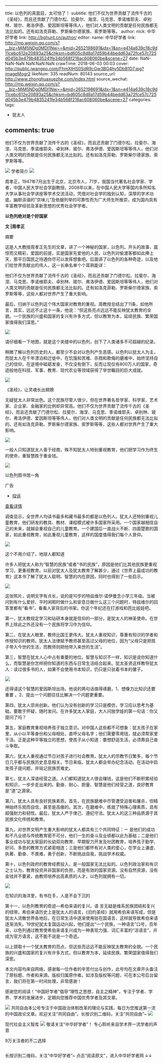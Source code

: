 
---
title: 以色列的真面目，太可怕了！
subtitle: 他们不仅为世界贡献了流传千古的《圣经》，而且还贡献了门德尔松、拉斐尔、海涅、马克思、季诺维耶夫、卓别林、玻尔、弗洛伊德、爱因斯坦等等伟人，他们对人类文明的贡献是任何民族都无法比拟的。还有如洛克菲勒、罗斯柴尔德家族、索罗斯等等。
author: 
  nick: 中华好学者
  link: http://bghunt.cn/author/
editor: 
  name: 中华好学者
  link: http://mp.weixin.qq.com/s?__biz=MjM5NDg0MDI1Nw==&mid=2652198691&idx=1&sn=e414a639c18c9d11cebc612e20893a25&chksm=bd605c8d8a17d59b44bedd63a72fce57c725d045b3e479b4835241fe34b568f216ac608060be&scene=27
date: NaN-NaN-NaN NaN:NaN:NaN
crawTime: 2018-06-03 00:03
cover: http://public.iwangpo.com/FhmXtHS0SdR9cGw3BG4hy5DbB1D7.jpg?imageMogr2
likeNum: 335
readNum: 80143
source_url: http://www.zhonghuaxuezhe.com/index.html
source_wechat: http://mp.weixin.qq.com/s?__biz=MjM5NDg0MDI1Nw==&mid=2652198691&idx=1&sn=e414a639c18c9d11cebc612e20893a25&chksm=bd605c8d8a17d59b44bedd63a72fce57c725d045b3e479b4835241fe34b568f216ac608060be&scene=27
categories: 
tags: 
  - 犹太人
 
 
comments: true
---
他们不仅为世界贡献了流传千古的《圣经》，而且还贡献了门德尔松、拉斐尔、海涅、马克思、季诺维耶夫、卓别林、玻尔、弗洛伊德、爱因斯坦等等伟人，他们对人类文明的贡献是任何民族都无法比拟的。还有如洛克菲勒、罗斯柴尔德家族、索罗斯等等。
<!--more-->
![](http://public.iwangpo.com/FudmCe9IALS25d-8xnUvqzWSXTOV.jpg?imageView2/2/w/600)
学者简介
![](http://public.iwangpo.com/Fli0hYKxocFIPi2JS63MyeoOFXW7.jpg?imageView2/2/w/600)

周孝正，1947年7月出生于北京，北京市人，71岁，我国当代著名社会学家、学者，中国人民大学社会学副教授。2008年以来，在中国人民大学等国内多所知名大学从事社会学讲座等学术交流活动，凭借对社会学的独到认知，深厚的学术功底，幽默诙谐的“京味儿”及依据列举的可靠性而为广大师生所推崇，成为国内具有丰富教学经验及革新思想的优秀社会学学者。

**以色列绝对是个好国家**

**文 |周孝正**

摘要

这是人大教授周孝正先生的文章，讲了一个神秘的国家，以色列。开头的故事，震惊而又精彩，爱国的前提，实是国家先爱他的人民，以色列对偷渡客都如此捧上天，那平日国民之待遇你尽可以发挥想象吧。后面讲了以色列的各种奇迹，以及他们给世界贡献出的伟人，这一长串名单个个耳熟能详：

他们不仅为世界贡献了流传千古的《圣经》，而且还贡献了门德尔松、拉斐尔、海涅、马克思、季诺维耶夫、卓别林、玻尔、弗洛伊德、爱因斯坦等等伟人，他们对人类文明的贡献是任何民族都无法比拟的。还有如洛克菲勒、罗斯柴尔德家族、索罗斯等等，这些人都对世界产生了重大影响。

最后，归纳于以色列这个伟大国家对教育的重视。周教授总结出了11条，如他所言，其实，远远不止这十一条，他说：“但这些亮点远远不能反映犹太教育的全貌。一个民族的兴盛和国家的复兴有许多方式，但以教育为本，延续民族、繁荣国家值得我们深思。”

![](http://public.iwangpo.com/Fggv-jvMAo8iFZaKs1Upa7lXbECP.jpg?imageView2/2/w/600)

请仔细看一下地图，就是这个夹缝中的以色列，创下了人类诸多不可超越的纪录。

稍微了解以色列历史的人，都至少不会对以色列产生恶感。以色列以犹太人为主，而犹太人在千年漂泊和迁徙中，在饥饿和苦难、杀戮和欺侮的磨难中，始终坚持自己的信仰，在逆境中砥砺发奋，不仅没有倒下，反而让现仅有800万人的国家，奇迹般地在科技、军事、教育、现代农业等领域获得了举世瞩目的巨大成就。

![](http://public.iwangpo.com/Fjs0VUyB6lbk64LLBwhIQ_oyxjrl.jpg?imageView2/2/w/600)

《圣经》，让灵魂长出翅膀

无疑犹太人非常出色。这个民族尽管人很少，但在世界著名哲学家、科学家、艺术家、企业家、金融家的比例却异常高。他们不仅为世界贡献了流传千古的《圣经》，而且还贡献了门德尔松、拉斐尔、海涅、马克思、季诺维耶夫、卓别林、玻尔、弗洛伊德、爱因斯坦等等伟人，他们对人类文明的贡献是任何民族都无法比拟的。还有如洛克菲勒、罗斯柴尔德家族、索罗斯等等，这些人都对世界产生了重大影响。

![](http://public.iwangpo.com/FqOhYwAOJ3p-krS_jUVGIy7nqjHU.jpg?imageView2/2/w/600)

一般人只知道犹太人善于经商，殊不知犹太人特别重视教育，他们把学习作为终生的使命，重智慧胜于重金钱。

![](http://public.iwangpo.com/Ftv2Ic1jYmmDSDn-7Q3x_LC1nuch.jpg?imageView2/2/w/600)

以色列图书馆一角

广告

- [投诉](javascript:;)

[                 查看详情             ](javascript:void(0);)

调查显示，全世界人均读书最多和藏书最多的都是以色列人。犹太人还特别重视儿童教育，他们研发的教具、教材、课程模式被许多国家所采用。一个国家越相信自己的未来，就越会重视自己的儿童教育。一个建国后一直战火不断、四面楚歌的国家，如此重视教育，如此重视儿童教育，这样的国度值得我们每个人景仰。

![](http://public.iwangpo.com/FpNIkFEX1FMUDq6hIBgYIlKYkQO4.jpg?imageView2/2/w/600)

这个不用介绍了，地球人都知道

许多人把犹太人称为“智慧的民族”或者“书的民族”，原因是他们比其他民族更重视学习，更重视教育。以前对犹太人及犹太教育了解甚少，通过《世界上最成功的教育》这本书了解了犹太人聪明、智慧的内在原因，同时也得到了一些启示。

![](http://public.iwangpo.com/FtbRuTq4negkPLHobdR2nFhhACAt.jpg?imageView2/2/w/600)

这张照片，说明文字有点长，说的是10岁的特兹维尔·诺伊曼念小学三年级。当被问到有什么爱好、平时闲暇时做什么和安息日做什么这三个问题时，特兹维尔的回答里都有“看书”。看看人家背后的书架。你这个年纪还在打游戏和芭比娃娃吧。

第一，犹太教规定学习和钻研本身就是信仰的一部分，是犹太人的神圣使命。在世界上除此之外还没有一个民族将学习作为信仰。

第二，在犹太人眼里，教师比国王更伟大。犹太人重视知识，尊重有知识的学者和传授知识的教师。犹太人法律赋予教师甚至高过父母的地位，因为“父母只是把孩子带入今世的生活，而教师则把他带入来世的生活”。

第三，智慧在犹太人心中占有重要的地位。智慧与知识不一样，知识是说你知道什么，而智慧是你怎样把你知道的东西与日常生活结合起来。犹太圣贤这样教导犹太人：读过很多书的人，如果不会使用书本知识，仍只是只驮着书本的骡子。

![](http://public.iwangpo.com/FmjsQA_GKhL_31wcbkMZD8SoAC9m.jpg?imageView2/2/w/600)

还得请这个智慧的爱因斯坦出场，他说的两句话值得琢磨，1、想像力比知识还要重要 。2、提出一个问题往往比解决一个问题更重要。

第四，犹太人崇尚创新。他们认为没有创新的学习只是模仿，学习应以思考为基础，要敢于怀疑，随时发问。在许多犹太人家庭，大人问放学娃的第一句话：你又提问了吗？

第五，家庭教育重视培养孩子独立意识。对中国人这些都不可想象：犹太孩子在家里，从小以平等身份和父母相处，直呼父母名字；他们需要零用钱，就必须帮家里干活。正是这种平等独立的思想，使孩子从小知道：要想舒适生活，必须靠自己奋斗争取。

第六，犹太人重视通过节日对孩子进行社会教育。犹太人的宗教节日繁多，每个节日几乎都与民族历史息息相关。节日来临，犹太人都会举办纪念活动，在活动中启发孩子提问题，并铭记民族苦难史。

第七，犹太人深谙经营之道。人们都知道犹太人很会赚钱，这是他们不断积累经验和知识，一步步走出来的。勤奋、耐心、胆量、智慧是他们经营之道，良好教育是“道”之源泉。

第八，犹太人具有良好民族素质。首先，在民族磨难中尽管遭受迫害和屠杀，但精神始终乐观而自信，甚至是高傲的。其次，在磨难中，练就了特殊心理素质，具有超强耐力和韧性。最后，犹太人严于律己、遵纪守法。犹太人的这三种品质源于其民族文化传统和教育。

第九，对世界文明产生重大影响的犹太人都具有三个共同特征：一 是他们的成功和不凡业绩与传统教育密不可分，他们一生的奋斗及业绩都以此为基础；二是他们事业成功与犹太家庭的长幼双向教育、早期智力开发及社团教育，培养孩子勤学、好问、多思的教育方式紧密相连；三是他们都怀有对人类的爱心，在学业上谦虚、执著、勤奋、不畏难，勇于创新，不断挑战自我，挑战学术权威。

第十，以色列政府的教育经费投入，是一般国家无法比拟的。以色列政治家和有识之士认为，教育投资并非国家的负担，而是有效的国家资源。没有自然资源，没有金钱并不要紧，由教师培养出高素质的人才，以色列就拥有一切。

![](http://public.iwangpo.com/Fmc3YCId_wDVjHxsJe_KFkNGjpT6.jpg?imageView2/2/w/600)

在知识的海洋里，有书在手，人是不会下沉的

第十一，以色列教育的奇迹—希伯来语的复兴。语 言无疑是维系民族团结和复兴的纽带。希伯来语历史上是犹太人的语言，《旧约圣经》就用希伯来语写成，但是犹太人流散世界各地后，在日常生活中逐渐使用驻在国语言，这样就导致希伯来语逐渐消失。19世纪犹太复国运动兴起，他们提出“一个民族，一种语言”口号，百年来，以色列通过教育使希伯来语复兴成为一种表现力强、词汇丰富的“活语言”，并成为官方语言，这不能不说是一个奇迹。

以上撷取十一个犹太教育的亮点，但这些亮远远不能反映犹太教育的全貌。一个民族的兴盛和国家的复兴有许多方式，但以教育为本，延续民族、繁荣国家值得我们深思。

本文内容均来自网络，感谢每一位作者的辛苦付出与创作，此号均在文章开头备注了原标题、作者和来源。版权归属原作者。如涉及版权等问题，可在本公号后台留言，我们将在第一时间处理，非常感谢！

感谢您的阅读！“中国好学者”倡导“理性之思想，自主之精神”，专注于学者、学界、学术的发展进步，定期向您推荐中国优秀学者及其文章。

![](http://public.iwangpo.com/FvmN9h2NjFFStwk19Q3BdzkxBKy9.jpg?imageView2/2/w/600)
共同自由本公号专注于中国政治体制改革的理论与实践，每日为您推送第一流的中国政论文章。欢迎关注“共同自由”。长按识别二维码，关注“共同自由”~
![](http://public.iwangpo.com/FsotZJ2f81WxoWAZ-aohjVacwyPC.jpg?imageView2/2/w/600)

现代社会主义智库
![](http://public.iwangpo.com/Fr8HAdzQxY-8x-YPqCITfzy4j5xu.jpg?imageView2/2/w/600)
敬请关注“中华好学者”！
专心聆听来自学术界一流学者的声音

9万关注者的不二选择

![](data:image/gif;base64,iVBORw0KGgoAAAANSUhEUgAAAAEAAAABCAYAAAAfFcSJAAAADUlEQVQImWNgYGBgAAAABQABh6FO1AAAAABJRU5ErkJggg==)

长按识别二维码，关注“中华好学者”~
点击“阅读原文”，进入中华好学者网
↓↓
    